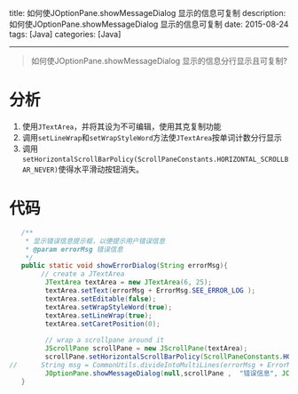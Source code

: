 title:  如何使JOptionPane.showMessageDialog 显示的信息可复制
description: 如何使JOptionPane.showMessageDialog 显示的信息可复制
date: 2015-08-24
tags:  [Java]
categories:  [Java]

----------------------
> 如何使JOptionPane.showMessageDialog 显示的信息分行显示且可复制?
> 
 
# 分析
 1. 使用`JTextArea`，并将其设为不可编辑，使用其克复制功能
 2. 调用`setLineWrap`和`setWrapStyleWord`方法使`JTextArea`按单词计数分行显示
 3. 调用`setHorizontalScrollBarPolicy(ScrollPaneConstants.HORIZONTAL_SCROLLBAR_NEVER)`使得水平滑动按钮消失。

# 代码
 ```java
    /**
     * 显示错误信息提示框，以便提示用户错误信息
     * @param errorMsg 错误信息
     */
    public static void showErrorDialog(String errorMsg){
         // create a JTextArea
          JTextArea textArea = new JTextArea(6, 25);
          textArea.setText(errorMsg + ErrorMsg.SEE_ERROR_LOG );
          textArea.setEditable(false);
          textArea.setWrapStyleWord(true);
          textArea.setLineWrap(true);
          textArea.setCaretPosition(0);
           
          // wrap a scrollpane around it
          JScrollPane scrollPane = new JScrollPane(textArea);
          scrollPane.setHorizontalScrollBarPolicy(ScrollPaneConstants.HORIZONTAL_SCROLLBAR_NEVER);
//      String msg = CommonUtils.divideIntoMultiLines(errorMsg + ErrorMsg.SEE_ERROR_LOG, 20)  ;
          JOptionPane.showMessageDialog(null,scrollPane ,  "错误信息", JOptionPane.ERROR_MESSAGE);
    }
 ```